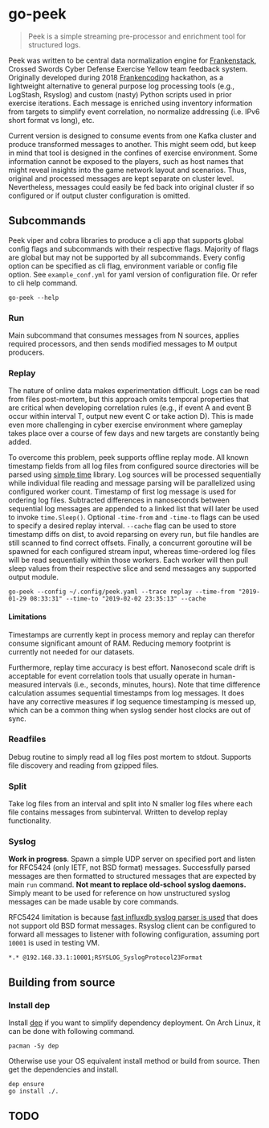 # go-peek
> Peek is a simple streaming pre-processor and enrichment tool for structured logs. 

Peek was written to be central data normalization engine for [Frankenstack](https://github.com/ccdcoe/frankenstack), Crossed Swords Cyber Defense Exercise Yellow team feedback system. Originally developed during 2018 [Frankencoding](https://github.com/ccdcoe/Frankencoding) hackathon, as a lightweight alternative to general purpose log processing tools (e.g., LogStash, Rsyslog) and custom (nasty) Python scripts used in prior exercise iterations. Each message is enriched using inventory information from targets to simplify event correlation, no normalize addressing (i.e. IPv6 short format vs long), etc.

Current version is designed to consume events from one Kafka cluster and produce transformed messages to another. This might seem odd, but keep in mind that tool is designed in the confines of exercise environment. Some information cannot be exposed to the players, such as host names that might reveal insights into the game network layout and scenarios. Thus, original and processed messages are kept separate on cluster level. Nevertheless, messages could easily be fed back into original cluster if so configured or if output cluster configuration is omitted. 

## Subcommands

Peek viper and cobra libraries to produce a cli app that supports global config flags and subcommands with their respective flags. Majority of flags are global but may not be supported by all subcommands. Every config option can be specified as cli flag, environment variable or config file option. See `example_conf.yml` for yaml version of configuration file. Or refer to cli help command.

```
go-peek --help
```

### Run

Main subcommand that consumes messages from N sources, applies required processors, and then sends modified messages to M output producers.

### Replay

The nature of online data makes experimentation difficult. Logs can be read from files post-mortem, but this approach omits temporal properties that are critical when developing correlation rules (e.g., if event A and event B occur within interval T, output new event C or take action D). This is made even more challenging in cyber exercise environment where gameplay takes place over a course of few days and new targets are constantly being added.

To overcome this problem, peek supports offline replay mode. All known timestamp fields from all log files from configured source directories will be parsed using [simple time](/pkg/events/simpletime.go) library. Log sources will be processed sequentially while individual file reading and message parsing will be parallelized using configured worker count. Timestamp of first log message is used for ordering log files. Subtracted differences in nanoseconds between sequential log messages are appended to a linked list that will later be used to invoke `time.Sleep()`. Optional `-time-from` and `-time-to` flags can be used to specify a desired replay interval. `--cache` flag can be used to store timestamp diffs on dist, to avoid reparsing on every run, but file handles are still scanned to find correct offsets. Finally, a concurrent goroutine will be spawned for each configured stream input, whereas time-ordered log files will be read sequentially within those workers. Each worker will then pull sleep values from their respective slice and send messages any supported output module.

```
go-peek --config ~/.config/peek.yaml --trace replay --time-from "2019-01-29 08:33:31" --time-to "2019-02-02 23:35:13" --cache
```

#### Limitations

Timestamps are currently kept in process memory and replay can therefor consume significant amount of RAM. Reducing memory footprint is currently not needed for our datasets.

Furthermore, replay time accuracy is best effort. Nanosecond scale drift is acceptable for event correlation tools that usually operate in human-measured intervals (i.e., seconds, minutes, hours). Note that time difference calculation assumes sequential timestamps from log messages. It does have any corrective measures if log sequence timestamping is messed up, which can be a common thing when syslog sender host clocks are out of sync.

### Readfiles

Debug routine to simply read all log files post mortem to stdout. Supports file discovery and reading from gzipped files.

### Split

Take log files from an interval and split into N smaller log files where each file contains messages from subinterval. Written to develop replay functionality.

### Syslog

**Work in progress**. Spawn a simple UDP server on specified port and listen for RFC5424 (only IETF, not BSD format) messages. Successfully parsed messages are then formatted to structured messages that are expected by main `run` command. **Not meant to replace old-school syslog daemons.** Simply meant to be used for reference on how unstructured syslog messages can be made usable by core commands.

RFC5424 limitation is because [fast influxdb syslog parser is used](https://github.com/influxdata/go-syslog/) that does not support old BSD format messages. Rsyslog client can be configured to forward all messages to listener with following configuration, assuming port `10001` is used in testing VM.

```
*.* @192.168.33.1:10001;RSYSLOG_SyslogProtocol23Format
```

## Building from source

### Install dep

Install [dep](https://golang.github.io/dep/docs/installation.html) if you want to simplify dependency deployment. On Arch Linux, it can be done with following command.

```
pacman -Sy dep
```

Otherwise use your OS equivalent install method or build from source. Then get the dependencies and install.

```
dep ensure
go install ./.
```

## TODO
